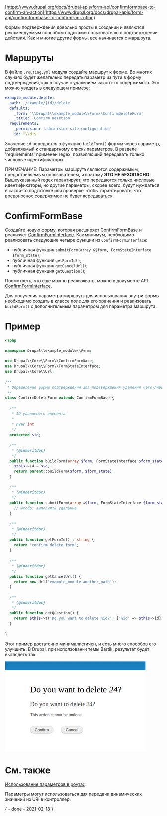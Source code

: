 [](https://www.drupal.org/docs/drupal-apis/form-api/confirmformbase-to-confirm-an-action)[https://www.drupal.org/docs/drupal-apis/form-api/confirmformbase-to-confirm-an-action](https://www.drupal.org/docs/drupal-apis/form-api/confirmformbase-to-confirm-an-action)

Формы подтверждения довольно просты в создании и являются рекомендуемым способом подсказки пользователю о подтверждении действия. Как и многие другие формы, все начинается с маршрута.

# Маршруты

В файле `.routing.yml` модуля создайте маршрут к форме. Во многих случаях будет желательно передать параметр из пути в форму подтверждения, как в случае с удалением какого-то содержимого. Это можно увидеть в следующем примере:

```yaml
example_module.delete:
  path: '/example/{id}/delete'
  defaults:
    _form: '\\Drupal\\example_module\\Form\\ConfirmDeleteForm'
    _title: 'Confirm Deletion'
  requirements:
    _permission: 'administer site configuration'
    id: ^\\d+$
```

Значение `id` передается в функцию `buildForm()` формы через параметр, добавляемый к стандартному списку параметров. В разделе 'requirements' применен regex, позволяющий передавать только числовые идентификаторы.

ПРИМЕЧАНИЕ: Параметры маршрута являются содержимым, предоставляемым пользователем, и поэтому **ЭТО НЕ БЕЗОПАСНО**. Вышеуказанный regex гарантирует, что передаются только числовые идентификаторы, но другие параметры, скорее всего, будут нуждаться в какой-то подготовке или проверке, чтобы гарантировать, что вредоносное содержимое не будет передаваться.

# ConfirmFormBase

Создайте новую форму, которая расширяет [ConfirmFormBase](https://api.drupal.org/api/drupal/core%21lib%21Drupal%21Core%21Form%21ConfirmFormBase.php/class/ConfirmFormBase/8.3.x) и реализует [ConfirmFormInterface](https://api.drupal.org/api/drupal/core%21lib%21Drupal%21Core%21Form%21ConfirmFormInterface.php/interface/ConfirmFormInterface/8.3.x). Как минимум, необходимо реализовать следующие четыре функции из `ConfirmFormInterface`:

-   публичная функция `submitForm(array &$form, FormStateInterface $form_state)`;
-   публичная функция `getFormId()`;
-   публичная функция `getCancelUrl()`;
-   публичная функция `getQuestion()`;

Посмотреть, что еще можно реализовать, можно в документе API [ConfirmFormInterface](https://api.drupal.org/api/drupal/core%21lib%21Drupal%21Core%21Form%21ConfirmFormInterface.php/interface/ConfirmFormInterface/8.3.x).

Для получения параметра маршрута для использования внутри формы необходимо создать в классе поле для его хранения и реализовать `buildForm()` с дополнительным параметром для параметра маршрута.

# Пример

```php
<?php

namespace Drupal\\example_module\\Form;

use Drupal\\Core\\Form\\ConfirmFormBase;
use Drupal\\Core\\Form\\FormStateInterface;
use Drupal\\Core\\Url;

/**
 * Определение формы подтверждения для подтверждения удаления чего-либо по id
 */
class ConfirmDeleteForm extends ConfirmFormBase {

  /**
   * ID удаляемого элемента
   *
   * @var int
   */
  protected $id;

  /**
   * {@inheritdoc}
   */
  public function buildForm(array $form, FormStateInterface $form_state, string $id = NULL) {
    $this->id = $id;
    return parent::buildForm($form, $form_state);
  }

  /**
   * {@inheritdoc}
   */
  public function submitForm(array &$form, FormStateInterface $form_state) {
    // @todo: выполнить удаление
  }

  /**
   * {@inheritdoc}
   */
  public function getFormId() : string {
    return "confirm_delete_form";
  }

  /**
   * {@inheritdoc}
   */
  public function getCancelUrl() {
    return new Url('example_module.another_path');
  }

  /**
   * {@inheritdoc}
   */
  public function getQuestion() {
    return $this->t('Do you want to delete %id?', ['%id' => $this->id]);
  }

}
```

Этот пример достаточно минималистичен, и есть много способов его улучшить. В Drupal, при исползовании темы Bartik, результат будет выглядеть так:

![img](010.png)

# См. также

[Использование параметров в роутах](https://www.drupal.org/docs/8/api/routing-system/parameters-in-routes/using-parameters-in-routes)

Параметры могут использоваться для передачи динамических значений из URI в контроллер.

{ - done - 2021-02-18 }